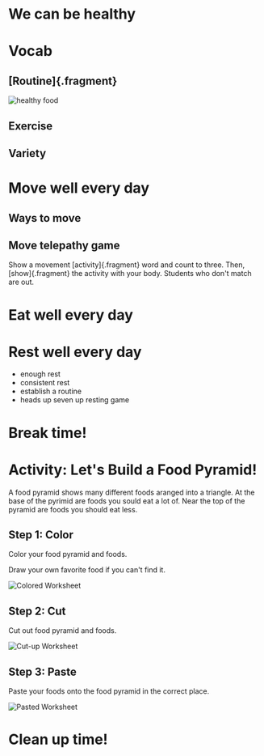 # We can be healthy

# Vocab

## [Routine]{.fragment}


![healthy food](https://www.morelandobgyn.com/hs-fs/hubfs/Imported_Blog_Media/GettyImages-854725402-1.jpg?width=400&name=GettyImages-854725402-1.jpg)

## Exercise

## Variety

# Move well every day

## Ways to move

## Move telepathy game

Show a movement [activity]{.fragment} word and count to three. Then, [show]{.fragment} the activity with your body. Students who don't match are out.

# Eat well every day

# Rest well every day

- enough rest
- consistent rest
- establish a routine
- heads up seven up resting game

# Break time!

# Activity: Let's Build a Food Pyramid!

A food pyramid shows many different foods aranged into a triangle. 
At the base of the pyrimid are foods you sould eat a lot of. 
Near the top of the pyramid are foods you should eat less.

## Step 1: Color

Color your food pyramid and foods.

Draw your own favorite food if you can't find it.

![Colored Worksheet]()

## Step 2: Cut

Cut out food pyramid and foods.

![Cut-up Worksheet]()

## Step 3: Paste

Paste your foods onto the food pyramid in the correct place.

![Pasted Worksheet]()

# Clean up time!

